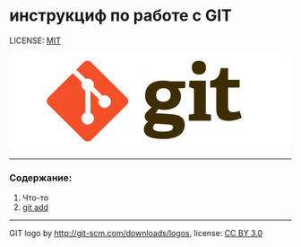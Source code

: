 # инструкциф по работе с GIT


LICENSE: [MIT](./lisence.md)

![](./assest/git-logo.png)

----

### Cодержание:
1. Что-то
2. [git add](./add.md)

----

GIT logo by 	http://git-scm.com/downloads/logos, license: [CC BY 3.0](https://creativecommons.org/licenses/by/3.0/deed.ru)
